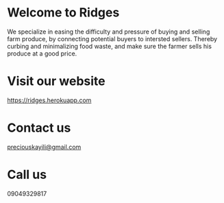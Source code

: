 # Welcome to Ridges
We specialize in easing the difficulty and pressure of buying and selling farm produce, by connecting potential buyers to intersted sellers. Thereby curbing and
minimalizing food waste, and make sure the farmer sells his produce at a good price.
# Visit our website
https://ridges.herokuapp.com
# Contact us
preciouskayili@gmail.com
# Call us
09049329817
